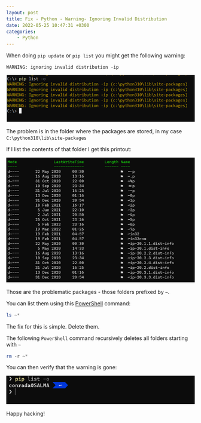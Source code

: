 ```yaml
---
layout: post
title: Fix - Python - Warning- Ignoring Invalid Distribution
date: 2022-05-25 10:47:31 +0300
categories:
    - Python
---
```

When doing `pip update` or `pip list` you might get the following warning:

```plaintext
WARNING: ignoring invalid distribution -ip
```

![](../images/2022/05/pipWarning.png)

The problem is in the folder where the packages are stored, in my case `C:\python310\lib\site-packages`

If I list the contents of that folder I get this printout:

![](../images/2022/05/pipList.png)

Those are the problematic packages - those folders prefixed by `~`.

You can list them using this [PowerShell](https://docs.microsoft.com/en-us/powershell/scripting/overview?view=powershell-7.2) command:

```powershell
ls ~*
```

The fix for this is simple. Delete them.

The following `PowerShell` command recursively deletes all folders starting with `~`

```powershell
rm -r ~*
```

You can then verify that the warning is gone:

![](../images/2022/05/pipCleared.png)

Happy hacking!